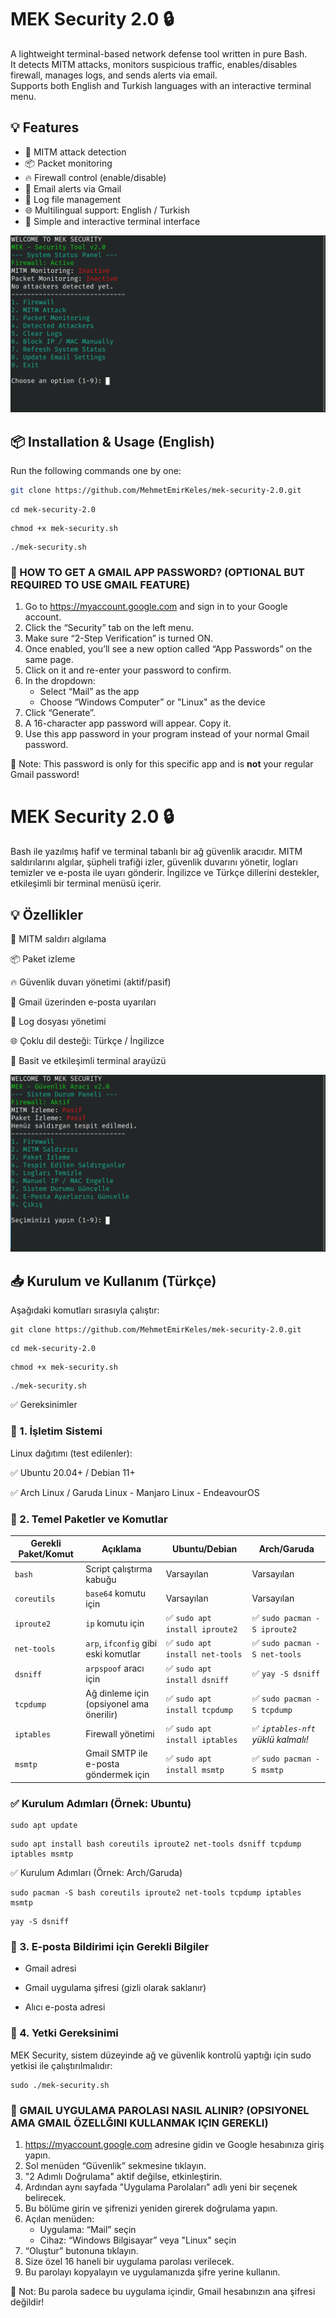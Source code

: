 # MEK Security 2.0 🔒

A lightweight terminal-based network defense tool written in pure Bash.  
It detects MITM attacks, monitors suspicious traffic, enables/disables firewall, manages logs, and sends alerts via email.  
Supports both English and Turkish languages with an interactive terminal menu.



## 💡 Features

- 🧠 MITM attack detection  
- 📦 Packet monitoring  
- 🔥 Firewall control (enable/disable)  
- 📧 Email alerts via Gmail  
- 📜 Log file management  
- 🌐 Multilingual support: English / Turkish  
- 🧱 Simple and interactive terminal interface  

![image_alt](https://github.com/MehmetEmirKeles/mek-security-2.0/blob/main/eng.png?raw=true)

## 📦 Installation & Usage (English)

Run the following commands one by one:

```bash
git clone https://github.com/MehmetEmirKeles/mek-security-2.0.git
```
```
cd mek-security-2.0
```
```
chmod +x mek-security.sh
```
```
./mek-security.sh
```

### 📌 HOW TO GET A GMAIL APP PASSWORD? (OPTIONAL BUT REQUIRED TO USE GMAIL FEATURE)

1. Go to https://myaccount.google.com and sign in to your Google account.
2. Click the “Security” tab on the left menu.
3. Make sure “2-Step Verification” is turned ON.
4. Once enabled, you’ll see a new option called “App Passwords” on the same page.
5. Click on it and re-enter your password to confirm.
6. In the dropdown:
   - Select “Mail” as the app
   - Choose “Windows Computer” or "Linux" as the device
7. Click “Generate”.
8. A 16-character app password will appear. Copy it.
9. Use this app password in your program instead of your normal Gmail password.

📌 Note: This password is only for this specific app and is **not** your regular Gmail password!



# MEK Security 2.0 🔒
Bash ile yazılmış hafif ve terminal tabanlı bir ağ güvenlik aracıdır.
MITM saldırılarını algılar, şüpheli trafiği izler, güvenlik duvarını yönetir, logları temizler ve e-posta ile uyarı gönderir.
İngilizce ve Türkçe dillerini destekler, etkileşimli bir terminal menüsü içerir.

## 💡 Özellikler

🧠 MITM saldırı algılama

📦 Paket izleme

🔥 Güvenlik duvarı yönetimi (aktif/pasif)

📧 Gmail üzerinden e-posta uyarıları

📜 Log dosyası yönetimi

🌐 Çoklu dil desteği: Türkçe / İngilizce

🧱 Basit ve etkileşimli terminal arayüzü

![image_alt](https://github.com/MehmetEmirKeles/mek-security-2.0/blob/main/TR.png?raw=true)

## 📥 Kurulum ve Kullanım (Türkçe)
Aşağıdaki komutları sırasıyla çalıştır:

```
git clone https://github.com/MehmetEmirKeles/mek-security-2.0.git
```
```
cd mek-security-2.0
```
```
chmod +x mek-security.sh
```
```
./mek-security.sh
```
✅ Gereksinimler

### 🧱 1. İşletim Sistemi
Linux dağıtımı (test edilenler):

✅ Ubuntu 20.04+ / Debian 11+

✅ Arch Linux / Garuda Linux - Manjaro Linux - EndeavourOS

### 🔧 2. Temel Paketler ve Komutlar

| Gerekli Paket/Komut | Açıklama                                 | Ubuntu/Debian                  | Arch/Garuda                       |
| ------------------- | ---------------------------------------- | ------------------------------ | --------------------------------- |
| `bash`              | Script çalıştırma kabuğu                 | Varsayılan                     | Varsayılan                        |
| `coreutils`         | `base64` komutu için                     | Varsayılan                     | Varsayılan                        |
| `iproute2`          | `ip` komutu için                         | ✅ `sudo apt install iproute2`  | ✅ `sudo pacman -S iproute2`       |
| `net-tools`         | `arp`, `ifconfig` gibi eski komutlar     | ✅ `sudo apt install net-tools` | ✅ `sudo pacman -S net-tools`      |
| `dsniff`            | `arpspoof` aracı için                    | ✅ `sudo apt install dsniff`    | ✅ `yay -S dsniff`                 |
| `tcpdump`           | Ağ dinleme için (opsiyonel ama önerilir) | ✅ `sudo apt install tcpdump`   | ✅ `sudo pacman -S tcpdump`        |
| `iptables`          | Firewall yönetimi                        | ✅ `sudo apt install iptables`  | ✅ *`iptables-nft` yüklü kalmalı!* |
| `msmtp`             | Gmail SMTP ile e-posta göndermek için    | ✅ `sudo apt install msmtp`     | ✅ `sudo pacman -S msmtp`          |

### ✅ Kurulum Adımları (Örnek: Ubuntu)
```
sudo apt update
```
```
sudo apt install bash coreutils iproute2 net-tools dsniff tcpdump iptables msmtp
```
✅ Kurulum Adımları (Örnek: Arch/Garuda)
```
sudo pacman -S bash coreutils iproute2 net-tools tcpdump iptables msmtp
```
```
yay -S dsniff
```

### 📧 3. E-posta Bildirimi için Gerekli Bilgiler
- Gmail adresi

- Gmail uygulama şifresi (gizli olarak saklanır)

- Alıcı e-posta adresi


### 🔐 4. Yetki Gereksinimi
MEK Security, sistem düzeyinde ağ ve güvenlik kontrolü yaptığı için sudo yetkisi ile çalıştırılmalıdır:
```
sudo ./mek-security.sh
```

### 📌 GMAIL UYGULAMA PAROLASI NASIL ALINIR? (OPSIYONEL AMA GMAIL ÖZELLĞINI KULLANMAK IÇIN GEREKLI)

1. https://myaccount.google.com adresine gidin ve Google hesabınıza giriş yapın.
2. Sol menüden “Güvenlik” sekmesine tıklayın.
3. "2 Adımlı Doğrulama" aktif değilse, etkinleştirin.
4. Ardından aynı sayfada "Uygulama Parolaları" adlı yeni bir seçenek belirecek.
5. Bu bölüme girin ve şifrenizi yeniden girerek doğrulama yapın.
6. Açılan menüden:
   - Uygulama: “Mail” seçin
   - Cihaz: “Windows Bilgisayar” veya "Linux" seçin
7. “Oluştur” butonuna tıklayın.
8. Size özel 16 haneli bir uygulama parolası verilecek.
9. Bu parolayı kopyalayın ve uygulamanızda şifre yerine kullanın.

📌 Not: Bu parola sadece bu uygulama içindir, Gmail hesabınızın ana şifresi değildir!
